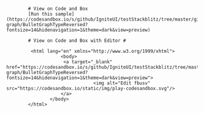 
            # View on Code and Box
            [Run this sample](https://codesandbox.io/s/github/IgniteUI/testStackblitz/tree/master/github/bullet-graph/BulletGraphTypeReversed?fontsize=14&hidenavigation=1&theme=dark&view=preview)                        
                  
            # View on Code and Box with Editor #
                        
             <html lang="en" xmlns="http://www.w3.org/1999/xhtml">
                        <body>           
                         <a target="_blank" href="https://codesandbox.io/s/github/IgniteUI/testStackblitz/tree/master/github/bullet-graph/BulletGraphTypeReversed?fontsize=14&hidenavigation=1&theme=dark&view=preview">
                                    <img alt="Edit fbusv" src="https://codesandbox.io/static/img/play-codesandbox.svg"/>
                        </a>
                    </body>
            </html>
        